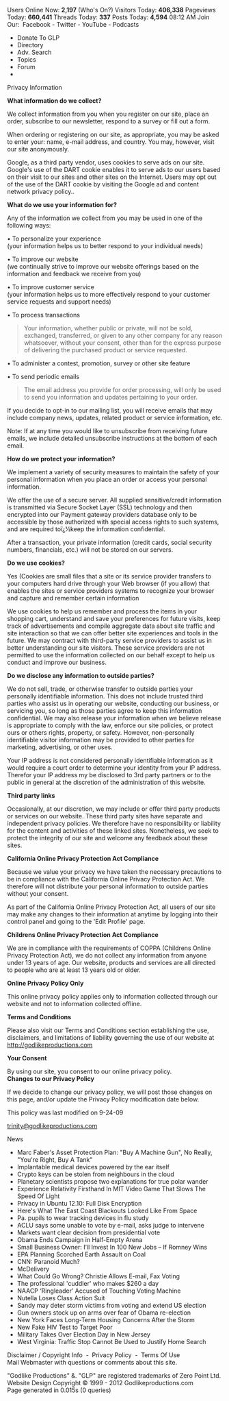   
Users Online Now: **2,197** (Who's On?) Visitors Today: **406,338** Pageviews Today: **660,441** Threads Today: **337** Posts Today: **4,594** 08:12 AM Join Our:  Facebook - Twitter - YouTube - Podcasts

*     
    Donate To GLP
*     
    Directory
*     
    Adv. Search
*     
    Topics
*     
    Forum
*     
    

  
  
Privacy Information  
  
**What information do we collect?**  
  
We collect information from you when you register on our site, place an order, subscribe to our newsletter, respond to a survey or fill out a form.  
  
When ordering or registering on our site, as appropriate, you may be asked to enter your: name, e-mail address, and country. You may, however, visit our site anonymously.  
  
Google, as a third party vendor, uses cookies to serve ads on our site. Google's use of the DART cookie enables it to serve ads to our users based on their visit to our sites and other sites on the Internet. Users may opt out of the use of the DART cookie by visiting the Google ad and content network privacy policy..  
  
**What do we use your information for?**  
  
Any of the information we collect from you may be used in one of the following ways:  
  
• To personalize your experience  
(your information helps us to better respond to your individual needs)  
  
• To improve our website  
(we continually strive to improve our website offerings based on the information and feedback we receive from you)  
  
• To improve customer service  
(your information helps us to more effectively respond to your customer service requests and support needs)  
  
• To process transactions  

> Your information, whether public or private, will not be sold, exchanged, transferred, or given to any other company for any reason whatsoever, without your consent, other than for the express purpose of delivering the purchased product or service requested.

  
• To administer a contest, promotion, survey or other site feature  
  
  
• To send periodic emails  

> The email address you provide for order processing, will only be used to send you information and updates pertaining to your order.

If you decide to opt-in to our mailing list, you will receive emails that may include company news, updates, related product or service information, etc.  
  
Note: If at any time you would like to unsubscribe from receiving future emails, we include detailed unsubscribe instructions at the bottom of each email.  
  
  
  
**How do we protect your information?**  
  
We implement a variety of security measures to maintain the safety of your personal information when you place an order or access your personal information.  
  
We offer the use of a secure server. All supplied sensitive/credit information is transmitted via Secure Socket Layer (SSL) technology and then encrypted into our Payment gateway providers database only to be accessible by those authorized with special access rights to such systems, and are required toï¿½keep the information confidential.  
  
After a transaction, your private information (credit cards, social security numbers, financials, etc.) will not be stored on our servers.  
  
**Do we use cookies?**  
  
Yes (Cookies are small files that a site or its service provider transfers to your computers hard drive through your Web browser (if you allow) that enables the sites or service providers systems to recognize your browser and capture and remember certain information  
  
We use cookies to help us remember and process the items in your shopping cart, understand and save your preferences for future visits, keep track of advertisements and compile aggregate data about site traffic and site interaction so that we can offer better site experiences and tools in the future. We may contract with third-party service providers to assist us in better understanding our site visitors. These service providers are not permitted to use the information collected on our behalf except to help us conduct and improve our business.  
  
**Do we disclose any information to outside parties?**  
  
We do not sell, trade, or otherwise transfer to outside parties your personally identifiable information. This does not include trusted third parties who assist us in operating our website, conducting our business, or servicing you, so long as those parties agree to keep this information confidential. We may also release your information when we believe release is appropriate to comply with the law, enforce our site policies, or protect ours or others rights, property, or safety. However, non-personally identifiable visitor information may be provided to other parties for marketing, advertising, or other uses.  
  
Your IP address is not considered personally identifiable information as it would require a court order to determine your identity from your IP address. Therefor your IP address my be disclosed to 3rd party partners or to the public in general at the discretion of the administration of this website.  
  
**Third party links**  
  
Occasionally, at our discretion, we may include or offer third party products or services on our website. These third party sites have separate and independent privacy policies. We therefore have no responsibility or liability for the content and activities of these linked sites. Nonetheless, we seek to protect the integrity of our site and welcome any feedback about these sites.  
  
**California Online Privacy Protection Act Compliance**  
  
Because we value your privacy we have taken the necessary precautions to be in compliance with the California Online Privacy Protection Act. We therefore will not distribute your personal information to outside parties without your consent.  
  
As part of the California Online Privacy Protection Act, all users of our site may make any changes to their information at anytime by logging into their control panel and going to the 'Edit Profile' page.  
  
**Childrens Online Privacy Protection Act Compliance**  
  
We are in compliance with the requirements of COPPA (Childrens Online Privacy Protection Act), we do not collect any information from anyone under 13 years of age. Our website, products and services are all directed to people who are at least 13 years old or older.  
  
**Online Privacy Policy Only**  
  
This online privacy policy applies only to information collected through our website and not to information collected offline.  
  
**Terms and Conditions**  
  
Please also visit our Terms and Conditions section establishing the use, disclaimers, and limitations of liability governing the use of our website at http://godlikeproductions.com  
  
**Your Consent**  
  
By using our site, you consent to our online privacy policy.  
**Changes to our Privacy Policy**  
  
If we decide to change our privacy policy, we will post those changes on this page, and/or update the Privacy Policy modification date below.  
  
This policy was last modified on 9-24-09  
  
trinity@godlikeproductions.com  
  
News

*   Marc Faber's Asset Protection Plan: "Buy A Machine Gun", No Really, "You're Right, Buy A Tank"
*   Implantable medical devices powered by the ear itself
*   Crypto keys can be stolen from neighbours in the cloud
*   Planetary scientists propose two explanations for true polar wander
*   Experience Relativity Firsthand In MIT Video Game That Slows The Speed Of Light
*   Privacy in Ubuntu 12.10: Full Disk Encryption
*   Here's What The East Coast Blackouts Looked Like From Space
*   Pa. pupils to wear tracking devices in flu study
*   ACLU says some unable to vote by e-mail, asks judge to intervene
*   Markets want clear decision from presidential vote
*   Obama Ends Campaign in Half-Empty Arena
*   Small Business Owner: I’ll Invest In 100 New Jobs – If Romney Wins
*   EPA Planning Scorched Earth Assault on Coal
*   CNN: Paranoid Much?
*   McDelivery
*   What Could Go Wrong? Christie Allows E-mail, Fax Voting
*   The professional 'cuddler' who makes $260 a day
*   NAACP ‘Ringleader’ Accused of Touching Voting Machine
*   Nutella Loses Class Action Suit
*   Sandy may deter storm victims from voting and extend US election
*   Gun owners stock up on arms over fear of Obama re-election
*   New York Faces Long-Term Housing Concerns After the Storm
*   New Fake HIV Test to Target Poor
*   Military Takes Over Election Day in New Jersey
*   West Virginia: Traffic Stop Cannot Be Used to Justify Home Search

  
  
  
  
  
  
Disclaimer / Copyright Info  -  Privacy Policy  -  Terms Of Use  
Mail Webmaster with questions or comments about this site.  
  
"Godlike Productions" &. "GLP" are registered trademarks of Zero Point Ltd.  
Website Design Copyright © 1999 - 2012 Godlikeproductions.com  
Page generated in 0.015s (0 queries)